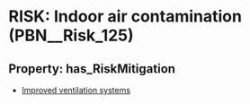 # RISK: __Indoor air contamination__ (PBN__Risk_125)

## Property: has_RiskMitigation

* [Improved ventilation systems](PBN__RiskMitigation_84)


